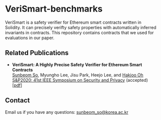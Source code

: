 # VeriSmart-benchmarks
VeriSmart is a safety verifier for Ethereum smart contracts written in Solidity.
It can precisely verifty safety properties with automatically inferred invariants in contracts.
This repository contains contracts that we used for evaluations in our paper.

## Related Publications
* **VeriSmart: A Highly Precise Safety Verifier for Ethereum Smart Contracts** <br/>
  [Sunbeom So](https://sites.google.com/site/sunbeomsoprl/), Myungho Lee, Jisu Park, Heejo Lee, and [Hakjoo Oh](http://prl.korea.ac.kr/~pronto/home/) <br/>
  [S&P2020: 41st IEEE Symposium on Security and Privacy](https://www.ieee-security.org/TC/SP2020/) (accepted) <br/>
  \[[pdf](https://arxiv.org/abs/1908.11227)\]


## Contact
Email us if you have any questions: sunbeom_so@korea.ac.kr
